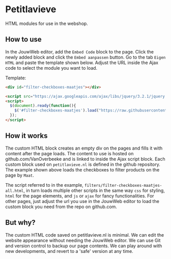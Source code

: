 # Petitlavieve
HTML modules for use in the webshop.

## How to use
In the JouwWeb editor, add the `Embed Code` block to the page.
Click the newly added block and click the `Embed aanpassen` button.
Go to the tab `Eigen HTML` and paste the template shown below.
Adjust the URL inside the Ajax code to select the module you want to load.

Template:

```html
<div id="filter-checkboxes-maatjes"></div>

<script src="https://ajax.googleapis.com/ajax/libs/jquery/3.2.1/jquery.min.js"></script>
<script>
  $(document).ready(function(){
    $('#filter-checkboxes-maatjes').load("https://raw.githubusercontent.com/VanOverbeeke/petitlavieve/main/filters/filter-checkboxes-maatjes-all.html");
  });
</script>
```

## How it works
The custom HTML block creates an empty div on the pages and fills it with content after the page loads.
The content to use is hosted on github.com/VanOverbeeke and is linked to inside the Ajax script block.
Each custom block used on `petitlavieve.nl` is defined in the github repository.
The example shown above loads the checkboxes to filter products on the page by `Maat`.

The script referred to in the example, `filters/filter-checkboxes-maatjes-all.html`, 
in turn loads multiple other scripts in the same way
`css` for styling, `html` for the page elements, 
and `js` or `ajax` for fancy functionalities.
For other pages, just adjust the url you use in the JouwWeb editor
to load the custom block you need from the repo on github.com.

## But why?
The custom HTML code saved on petitlavieve.nl is minimal.
We can edit the website appearance without needing the JouwWeb editor.
We can use Git and version control to backup our page contents.
We can play around with new developments, and revert to a 'safe' version at any time.
